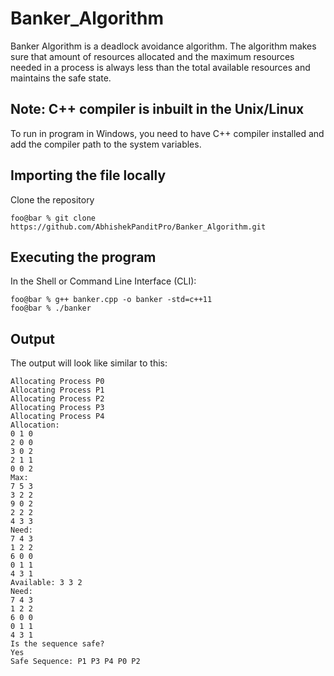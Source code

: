 # Banker_Algorithm
Banker Algorithm is a deadlock avoidance algorithm. The algorithm makes sure that amount of resources allocated and the maximum resources needed in a process is always less than the total available resources and maintains the safe state.

## Note: C++ compiler is inbuilt in the Unix/Linux
To run in program in Windows, you need to have C++ compiler installed and add the compiler path to the system variables.
## Importing the file locally
Clone the repository
```console
foo@bar % git clone https://github.com/AbhishekPanditPro/Banker_Algorithm.git
```
## Executing the program
In the Shell or Command Line Interface (CLI):
```console
foo@bar % g++ banker.cpp -o banker -std=c++11
foo@bar % ./banker

```

## Output
The output will look like similar to this:

```console
Allocating Process P0
Allocating Process P1
Allocating Process P2
Allocating Process P3
Allocating Process P4
Allocation: 
0 1 0 
2 0 0 
3 0 2 
2 1 1 
0 0 2 
Max: 
7 5 3 
3 2 2 
9 0 2 
2 2 2 
4 3 3 
Need: 
7 4 3 
1 2 2 
6 0 0 
0 1 1 
4 3 1 
Available: 3 3 2 
Need: 
7 4 3 
1 2 2 
6 0 0 
0 1 1 
4 3 1 
Is the sequence safe?
Yes
Safe Sequence: P1 P3 P4 P0 P2 
```
